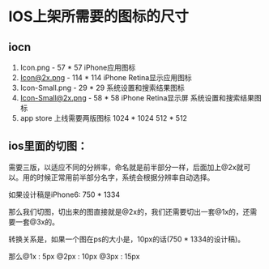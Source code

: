 
# IOS上架所需要的图标的尺寸

## iocn

1. Icon.png - 57 * 57 iPhone应用图标
2. Icon@2x.png - 114 * 114 iPhone Retina显示应用图标
3. Icon-Small.png - 29 * 29 系统设置和搜索结果图标
4. Icon-Small@2x.png - 58 * 58 iPhone Retina显示屏 系统设置和搜索结果图标
5. app store 上线需要两版图标 1024 * 1024  512 * 512



## ios里面的切图：

需要三版，以适应不同的分辨率，命名就是前半部分一样，后面加上@2x就可以。用的时候正常用前半部分名字，系统会根据分辨率自动选择。

如果设计稿是iPhone6: 750 * 1334

那么我们切图，切出来的图直接就是@2x的，我们还需要切出一套@1x的，还需要一套@3x的。

转换关系是，如果一个图在ps的大小是，10px的话(750 * 1334的设计稿)。

那么@1x : 5px     @2px : 10px    @3px : 15px





